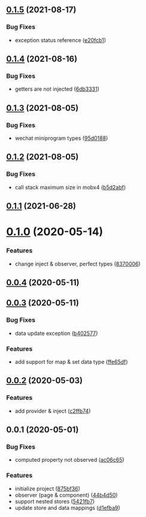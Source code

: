 ## [0.1.5](https://github.com/clancysong/we-mobx/compare/v0.1.4...v0.1.5) (2021-08-17)


### Bug Fixes

* exception status reference ([e20fcb1](https://github.com/clancysong/we-mobx/commit/e20fcb19ce18cc5d1a157634a6af92460b1cfe3f))



## [0.1.4](https://github.com/clancysong/we-mobx/compare/v0.1.3...v0.1.4) (2021-08-16)


### Bug Fixes

* getters are not injected ([6db3331](https://github.com/clancysong/we-mobx/commit/6db333195ce151edb086fd1be5c1dc8d54b07ea9))



## [0.1.3](https://github.com/clancysong/we-mobx/compare/v0.1.2...v0.1.3) (2021-08-05)


### Bug Fixes

* wechat miniprogram types ([95d0188](https://github.com/clancysong/we-mobx/commit/95d0188a0fc8443701f1a2e2af39cdbc13101fb2))



## [0.1.2](https://github.com/clancysong/we-mobx/compare/v0.1.1...v0.1.2) (2021-08-05)


### Bug Fixes

* call stack maximum size in mobx4 ([b5d2abf](https://github.com/clancysong/we-mobx/commit/b5d2abfbde243b479b14789a39a637c9e121a36e))



## [0.1.1](https://github.com/clancysong/we-mobx/compare/v0.1.0...v0.1.1) (2021-06-28)



# [0.1.0](https://github.com/clancysong/we-mobx/compare/v0.0.4...v0.1.0) (2020-05-14)


### Features

* change inject & observer, perfect types ([8370006](https://github.com/clancysong/we-mobx/commit/8370006d6a9958577e220101e8b66fef4ab90195))



## [0.0.4](https://github.com/clancysong/we-mobx/compare/v0.0.3...v0.0.4) (2020-05-11)



## [0.0.3](https://github.com/clancysong/we-mobx/compare/v0.0.2...v0.0.3) (2020-05-11)


### Bug Fixes

* data update exception ([b402577](https://github.com/clancysong/we-mobx/commit/b402577bac7a1284c01c4d3039b411df5684fe45))


### Features

* add support for map & set data type ([ffe65df](https://github.com/clancysong/we-mobx/commit/ffe65df47f81b97b2d1818d17dc76cb4ca8f6359))



## [0.0.2](https://github.com/clancysong/we-mobx/compare/v0.0.1...v0.0.2) (2020-05-03)

### Features

* add provider & inject ([c2ffb74](https://github.com/clancysong/we-mobx/commit/c2ffb74))



## 0.0.1 (2020-05-01)


### Bug Fixes

* computed property not observed ([ac06c65](https://github.com/clancysong/we-mobx/commit/ac06c65d4c2a6396678735961efd75d4cf019365))


### Features

* initialize project ([875bf36](https://github.com/clancysong/we-mobx/commit/875bf36e062f3b30f08c5853eebe5c831a57619f))
* observer (page & component) ([44b4d50](https://github.com/clancysong/we-mobx/commit/44b4d502fc30a285203d9ce0ee596201b2bfeb0c))
* support nested stores ([5421fb7](https://github.com/clancysong/we-mobx/commit/5421fb7997b3bd7c66d84f81cb8c85eab097912d))
* update store and data mappings ([d1efba9](https://github.com/clancysong/we-mobx/commit/d1efba9e499918d4ca5282cf99857a9e9ed6ecff))



